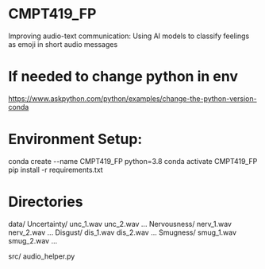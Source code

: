 # CMPT419_FP
Improving audio-text communication: Using AI models to classify feelings as emoji in short audio messages

# If needed to change python in env
https://www.askpython.com/python/examples/change-the-python-version-conda


# Environment Setup:
conda create --name CMPT419_FP python=3.8
conda activate CMPT419_FP
pip install -r requirements.txt

# Directories
data/
    Uncertainty/
         unc_1.wav
         unc_2.wav
         ...
    Nervousness/
         nerv_1.wav
         nerv_2.wav
         ...
    Disgust/
         dis_1.wav
         dis_2.wav
         ...
    Smugness/
         smug_1.wav
         smug_2.wav
         ...

src/
     audio_helper.py
